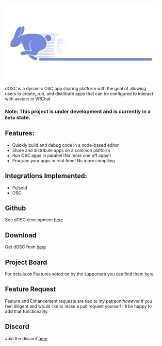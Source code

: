 ![Logo](./documentation/resources/dOSC-Logo-transparent.png)

dOSC is a dynamic OSC app sharing platform with the goal of allowing users to create, run, and distribute apps that can be configured to interact with avatars in VRChat.

### Note: This project is under development and is currently in a `Beta` state. 

## Features:

- Quickly build and debug code in a node-based editor
- Share and distribute apps on a common platform
- Run OSC apps in parallel (No more one off apps!)
- Program your apps in real-time! No more compiling.

## Integrations Implemented:
- Pulsoid
- OSC

## Github 
See dOSC development [here](https://github.com/Duinrahaic/dOSC/)

## Download 
Get dOSC from [here](https://github.com/Duinrahaic/dOSC/releases)

## Project Board
For details on Features voted on by the supporters you can find them [here](https://github.com/users/Duinrahaic/projects/1)

## Feature Request 
Feature and Enhancement requests are tied to my patreon *however* if you feel diligent and would like to make a pull request yourself I'll be happy to add that functionality.

## Discord
Join the discord [here](https://discord.gg/aZQfy6H9fA)
